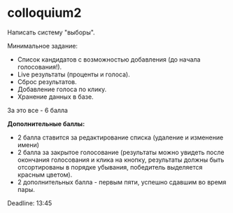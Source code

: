 colloquium2
===========

Написать систему "выборы".

Минимальное задание:
 - Список кандидатов с возможностью добавления (до начала голосования!).
 - Live результаты (проценты и голоса).
 - Сброс результатов.
 - Добавление голоса по клику.
 - Хранение данных в базе.

За это все - 6 балла

<b>Дополнительные баллы:</b>

 - 2 балла ставится за редактирование списка (удаление и изменение имени)
 - 2 балла за закрытое голосование (результаты можно увидеть после окончания голосования и клика на кнопку, результаты должны быть отсортированы в порядке убывания, победитель выделяется красным цветом).
 - 2 дополнительных балла - первым пяти, успешно сдавшим во время пары.

Deadline: 13:45
